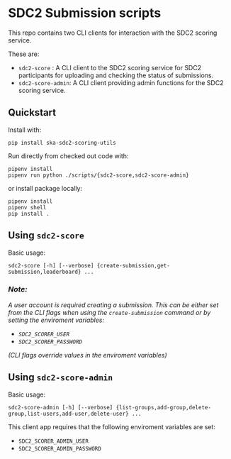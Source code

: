 # SDC2 Submission scripts

This repo contains two CLI clients for interaction with the SDC2 scoring service.

These are:

- `sdc2-score` : A CLI client to the SDC2 scoring service for SDC2 participants for uploading and checking the status of submissions.
- `sdc2-score-admin`: A CLI client providing admin functions for the SDC2 scoring service.

## Quickstart

Install with:

```console
pip install ska-sdc2-scoring-utils
```

Run directly from checked out code with:

```console
pipenv install
pipenv run python ./scripts/{sdc2-score,sdc2-score-admin}
```

or install package locally:

```console
pipenv install
pipenv shell
pip install .
```

## Using `sdc2-score`

Basic usage:

```console
sdc2-score [-h] [--verbose] {create-submission,get-submission,leaderboard} ...
```

### *Note:*

*A user account is required creating a submission. This can be either set*
*from the CLI flags when using the `create-submission` command or by setting*
*the enviroment variables:*

- *`SDC2_SCORER_USER`*
- *`SDC2_SCORER_PASSWORD`*

*(CLI flags override values in the enviroment variables)*

## Using `sdc2-score-admin`

Basic usage:

```console
sdc2-score-admin [-h] [--verbose] {list-groups,add-group,delete-group,list-users,add-user,delete-user} ...
```

This client app requires that the following enviroment variables are set:

- `SDC2_SCORER_ADMIN_USER`
- `SDC2_SCORER_ADMIN_PASSWORD`
